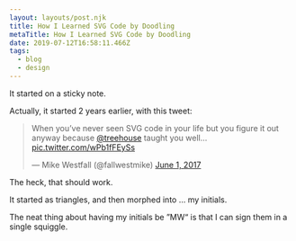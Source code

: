 ```yaml
---
layout: layouts/post.njk
title: How I Learned SVG Code by Doodling
metaTitle: How I Learned SVG Code by Doodling
date: 2019-07-12T16:58:11.466Z
tags:
  - blog
  - design
---
```

It started on a sticky note.

Actually, it started 2 years earlier, with this tweet:

<blockquote class="twitter-tweet" data-lang="en"><p lang="en" dir="ltr">When you’ve never seen SVG code in your life but you figure it out anyway because <a href="https://twitter.com/treehouse?ref_src=twsrc%5Etfw">@treehouse</a> taught you well… <a href="https://t.co/wPb1fFEySs">pic.twitter.com/wPb1fFEySs</a></p>&mdash; Mike Westfall (@fallwestmike) <a href="https://twitter.com/fallwestmike/status/870284359261200385?ref_src=twsrc%5Etfw">June 1, 2017</a></blockquote> <script async src="https://platform.twitter.com/widgets.js" charset="utf-8"></script>

The heck, that should work.

It started as triangles, and then morphed into … my initials.

The neat thing about having my initials be ”MW“ is that I can sign them in a single squiggle.
